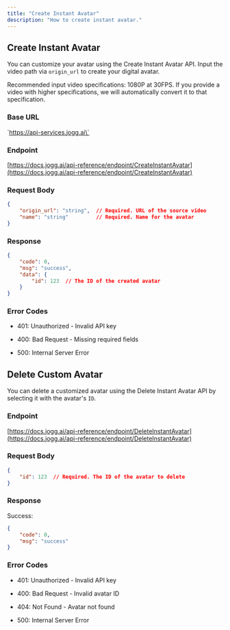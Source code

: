 ```yaml
---
title: "Create Instant Avatar"
description: "How to create instant avatar."
---
```


## Create Instant Avatar

You can customize your avatar using the Create Instant Avatar API. Input the video path via `origin_url` to create your digital avatar.

Recommended input video specifications: 1080P at 30FPS. If you provide a video with higher specifications, we will automatically convert it to that specification.

### Base URL

\`https://api-services.jogg.ai\`

### Endpoint

[https://docs.jogg.ai/api-reference/endpoint/CreateInstantAvatar](https://docs.jogg.ai/api-reference/endpoint/CreateInstantAvatar)

### Request Body

```json
{
    "origin_url": "string",  // Required. URL of the source video
    "name": "string"         // Required. Name for the avatar
}
```

### Response

```json
{
    "code": 0,
    "msg": "success",
    "data": {
        "id": 123  // The ID of the created avatar
    }
}
```

### Error Codes

* 401: Unauthorized - Invalid API key

* 400: Bad Request - Missing required fields

* 500: Internal Server Error

## Delete Custom Avatar

You can delete a customized avatar using the Delete Instant Avatar API by selecting it with the avatar's `ID`.

### Endpoint

[https://docs.jogg.ai/api-reference/endpoint/DeleteInstantAvatar](https://docs.jogg.ai/api-reference/endpoint/DeleteInstantAvatar)

### Request Body

```json
{
    "id": 123  // Required. The ID of the avatar to delete
}
```

### Response

Success:

```json
{
    "code": 0,
    "msg": "success"
}
```

### Error Codes

* 401: Unauthorized - Invalid API key

* 400: Bad Request - Invalid avatar ID

* 404: Not Found - Avatar not found

* 500: Internal Server Error